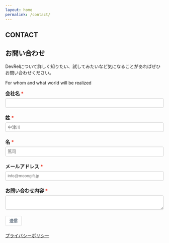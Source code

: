 ```yaml
---
layout: home
permalink: /contact/
---
```

<section class="tp-section tp-section">
	<div class="container mt9">
		<div class="row">
			<div class="col-md-3">
				<div class="tp-section-header">
					<h2 class="tp-section-header__title">CONTACT</h2>
					<h2 class="tp-section-header__title-ja is-ja">お問い合わせ</h2>
				</div>
			</div>
			<div class="col-md-9">
				<div class="contact">
					<p class="is-ja">DevRelについて詳しく知りたい、試してみたいなど気になることがあればぜひお問い合わせください。</p>
					<p class="is-en">For whom and what world will be realized</p>
				</div><!--//.contact-->
			</div> <!-- / .col  -->
		</div> <!-- / .row  -->
		<style type="text/css" scoped>
		    .mauticform_wrapper { max-width: 600px; margin: 10px auto; }
		    .mauticform-innerform {}
		    .mauticform-post-success {}
		    .mauticform-name { font-weight: bold; font-size: 1.5em; margin-bottom: 3px; }
		    .mauticform-description { margin-top: 2px; margin-bottom: 10px; }
		    .mauticform-error { margin-bottom: 10px; color: red; }
		    .mauticform-message { margin-bottom: 10px;color: green; }
		    .mauticform-row { display: block; margin-bottom: 20px; }
		    .mauticform-label { font-size: 1.1em; display: block; font-weight: bold; margin-bottom: 5px; }
		    .mauticform-row.mauticform-required .mauticform-label:after { color: #e32; content: " *"; display: inline; }
		    .mauticform-helpmessage { display: block; font-size: 0.9em; margin-bottom: 3px; }
		    .mauticform-errormsg { display: block; color: red; margin-top: 2px; }
		    .mauticform-selectbox, .mauticform-input, .mauticform-textarea { width: 100%; padding: 0.5em 0.5em; border: 1px solid #CCC; background: #fff; box-shadow: 0px 0px 0px #fff inset; border-radius: 4px; box-sizing: border-box; }
		    .mauticform-checkboxgrp-row {}
		    .mauticform-checkboxgrp-label { font-weight: normal; }
		    .mauticform-checkboxgrp-checkbox {}
		    .mauticform-radiogrp-row {}
		    .mauticform-radiogrp-label { font-weight: normal; }
		    .mauticform-radiogrp-radio {}
		    .mauticform-button-wrapper .mauticform-button.btn-default, .mauticform-pagebreak-wrapper .mauticform-pagebreak.btn-default { color: #5d6c7c;background-color: #ffffff;border-color: #dddddd;}
		    .mauticform-button-wrapper .mauticform-button, .mauticform-pagebreak-wrapper .mauticform-pagebreak { display: inline-block;margin-bottom: 0;font-weight: 600;text-align: center;vertical-align: middle;cursor: pointer;background-image: none;border: 1px solid transparent;white-space: nowrap;padding: 6px 12px;font-size: 13px;line-height: 1.3856;border-radius: 3px;-webkit-user-select: none;-moz-user-select: none;-ms-user-select: none;user-select: none;}
		    .mauticform-button-wrapper .mauticform-button.btn-default[disabled], .mauticform-pagebreak-wrapper .mauticform-pagebreak.btn-default[disabled] { background-color: #ffffff; border-color: #dddddd; opacity: 0.75; cursor: not-allowed; }
		    .mauticform-pagebreak-wrapper .mauticform-button-wrapper {  display: inline; }
		</style>
		<div id="mauticform_wrapper_devrelwenihewase" class="mauticform_wrapper">
		    <form id="contact">
		        <div class="mauticform-error" id="mauticform_devrelwenihewase_error"></div>
		        <div class="mauticform-message" id="mauticform_devrelwenihewase_message"></div>
		        <div class="mauticform-innerform">
		          <div class="mauticform-page-wrapper mauticform-page-1" data-mautic-form-page="1">
		            <div id="mauticform_devrelwenihewase_hui_she_ming" data-validate="hui_she_ming" data-validation-type="text" class="mauticform-row mauticform-text mauticform-field-1 mauticform-required">
		                <label id="mauticform_label_devrelwenihewase_hui_she_ming" for="mauticform_input_devrelwenihewase_hui_she_ming" class="mauticform-label">会社名</label>
		                <input id="mauticform_input_devrelwenihewase_hui_she_ming" name="company" value="" class="mauticform-input" type="text" required>
		                <span class="mauticform-errormsg" style="display: none;">This is required.</span>
		            </div>
		            <div id="mauticform_devrelwenihewase_xing" data-validate="xing" data-validation-type="text" class="mauticform-row mauticform-text mauticform-field-2 mauticform-required">
		                <label id="mauticform_label_devrelwenihewase_xing" for="mauticform_input_devrelwenihewase_xing" class="mauticform-label">姓</label>
		                <input id="mauticform_input_devrelwenihewase_xing" name="last" value="" placeholder="中津川" class="mauticform-input" type="text" required>
		                <span class="mauticform-errormsg" style="display: none;">This is required.</span>
		            </div>
		            <div id="mauticform_devrelwenihewase_ming" data-validate="ming" data-validation-type="text" class="mauticform-row mauticform-text mauticform-field-3 mauticform-required">
		                <label id="mauticform_label_devrelwenihewase_ming" for="mauticform_input_devrelwenihewase_ming" class="mauticform-label">名</label>
		                <input id="mauticform_input_devrelwenihewase_ming" name="first" value="" placeholder="篤司" class="mauticform-input" type="text" required>
		                <span class="mauticform-errormsg" style="display: none;">This is required.</span>
		            </div>
		            <div id="mauticform_devrelwenihewase_meruadoresu" data-validate="meruadoresu" data-validation-type="email" class="mauticform-row mauticform-email mauticform-field-4 mauticform-required">
		                <label id="mauticform_label_devrelwenihewase_meruadoresu" for="mauticform_input_devrelwenihewase_meruadoresu" class="mauticform-label">メールアドレス</label>
		                <input id="mauticform_input_devrelwenihewase_meruadoresu" name="email" value="" placeholder="info@moongift.jp" class="mauticform-input" type="email" required>
		                <span class="mauticform-errormsg" style="display: none;">This is required.</span>
		            </div>
		            <div id="mauticform_devrelwenihewase_o_weni_hewase_nei_rong" data-validate="o_weni_hewase_nei_rong" data-validation-type="textarea" class="mauticform-row mauticform-text mauticform-field-5 mauticform-required">
		                <label id="mauticform_label_devrelwenihewase_o_weni_hewase_nei_rong" for="mauticform_input_devrelwenihewase_o_weni_hewase_nei_rong" class="mauticform-label">お問い合わせ内容</label>
		                <textarea id="mauticform_input_devrelwenihewase_o_weni_hewase_nei_rong" name="body" class="mauticform-textarea" required></textarea>
		                <span class="mauticform-errormsg" style="display: none;">This is required.</span>
		            </div>
		            <div id="mauticform_devrelwenihewase_submit" class="mauticform-row mauticform-button-wrapper mauticform-field-6">
		          <button type="submit" name="submit" id="mauticform_input_devrelwenihewase_submit" value="" class="mauticform-button btn btn-default">送信</button>
		      	</div>
		    	</div>
		  	</div>
		  </form>
		</div>
		<div class="text-center">
			<a href="/policy/">プライバシーポリシー</a>
		</div>
	</div><!-- /.container -->
</section>
<script src="/assets/js/ncmb.min.js"></script>
<script src="/assets/js/app.js"></script>
